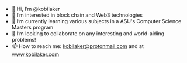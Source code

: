 - 👋 Hi, I’m @kobilaker
- 👀 I’m interested in block chain and Web3 technologies
- 🌱 I’m currently learning various subjects in a ASU's Computer Science Masters program
- 💞️ I’m looking to collaborate on any interesting and world-aiding problems!
- 📫 How to reach me: kobilaker@protonmail.com and at www.kobilaker.com
